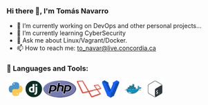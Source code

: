 ### Hi there 👋, I'm Tomás Navarro


- 🔭 I’m currently working on DevOps and other personal projects...
- 🌱 I’m currently learning CyberSecurity
- 💬 Ask me about Linux/Vagrant/Docker.
- 📫 How to reach me: to_navar@live.concordia.ca



### 🔨 Languages and Tools:

<a href="https://www.python.org" target="_blank"><img align="left" alt="Python" height ="42px" src="./images/python.png"></a>

<a href="https://www.djangoproject.com/" target="_blank"><img align="left" alt="Django" height ="42px" src="./images/django.png"></a>

<a href="https://www.php.net/" target="_blank"><img align="left" alt="PHP" height ="42px" src="./images/php.png"></a>

<a href="https://laravel.com/" target="_blank"><img align="left" alt="Laravel" height ="42px" src="./images/laravel.png"></a> </a>

<a href="https://www.vagrantup.com/" target="_blank"><img align="left" alt="Vagrant" height ="42px" src="./images/vagrant.png"></a>

<a href="https://www.docker.com/" target="_blank"><img align="left" alt="Docker" height ="42px" src="./images/docker.png"></a> </a>

<a href="https://www.gnu.org/software/bash/" target="_blank"><img align="left" alt="Bash" height ="42px" src="./images/bash.png"></a>
